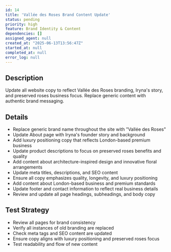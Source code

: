 ```yaml
---
id: 14
title: 'Vallée des Roses Brand Content Update'
status: pending
priority: high
feature: Brand Identity & Content
dependencies: []
assigned_agent: null
created_at: "2025-06-13T13:56:47Z"
started_at: null
completed_at: null
error_log: null
---
```


## Description

Update all website copy to reflect Vallée des Roses branding, Iryna's story, and preserved roses business focus. Replace generic content with authentic brand messaging.

## Details

- Replace generic brand name throughout the site with "Vallée des Roses"
- Update About page with Iryna's founder story and background
- Add luxury positioning copy that reflects London-based premium business
- Update product descriptions to focus on preserved roses benefits and quality
- Add content about architecture-inspired design and innovative floral arrangements
- Update meta titles, descriptions, and SEO content
- Ensure all copy emphasizes quality, longevity, and luxury positioning
- Add content about London-based business and premium standards
- Update footer and contact information to reflect real business details
- Review and update all page headings, subheadings, and body copy

## Test Strategy

- Review all pages for brand consistency
- Verify all instances of old branding are replaced
- Check meta tags and SEO content are updated
- Ensure copy aligns with luxury positioning and preserved roses focus
- Test readability and flow of new content 